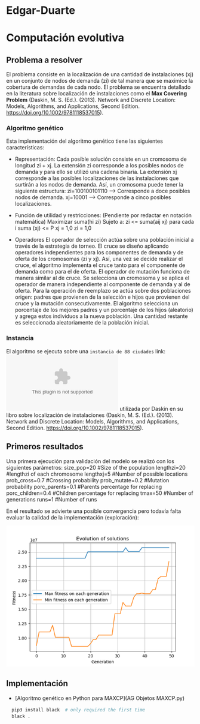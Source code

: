 # Edgar-Duarte
# Computación evolutiva

## Problema a resolver

El problema consiste en la localización de una cantidad de instalaciones (xj) en un conjunto de nodos de demanda (zi) de tal manera que se maximice la cobertura de demandas de cada nodo. El problema se encuentra detallado en la literatura sobre localización de instalaciones como el **Max Covering Problem** (Daskin, M. S. (Ed.). (2013). Network and Discrete Location: Models, Algorithms, and Applications, Second Edition. https://doi.org/10.1002/9781118537015).

### Algoritmo genético

Esta implementación del algoritmo genético tiene las siguientes características:
- Representación:
Cada posible solución consiste en un cromosoma de longitud zi + xj. La extensión zi corresponde a los posibles nodos de demanda y para ello se utilizó una cadena binaria. La extensión xj corresponde a las posibles localizaciones de las instalaciones que surtirán a los nodos de demanda. 
Así, un cromosoma puede tener la siguiente estructura:
zi=100100101110 --> Corresponde a doce posibles nodos de demanda.
xj=10001 --> Corresponde a cinco posibles localizaciones.

- Función de utilidad y restricciones:
(Pendiente por redactar en notación matemática)
Maximizar suma(hi zi)
Sujeto a:
zi <= suma(aij xj) para cada i
suma (xj) <= P
xj = 1,0
zi = 1,0
- Operadores
El operador de selección actúa sobre una población inicial a través de la estrategia de torneo.
El cruce se diseño aplicando operadores independientes para los componentes de demanda y de oferta de los cromosomas (zi y xj). Así, una vez se decide realizar el cruce, el algoritmo implementa el cruce tanto para el componente de demanda como para el de oferta. 
El operador de mutación funciona de manera similar al de cruce. Se selecciona un cromosoma y se aplica el operador de manera independiente al componente de demanda y al de oferta. 
Para la operación de reemplazo se actúa sobre dos poblaciones origen: padres que provienen de la selección e hijos que provienen del cruce y la mutación consecutivamente. El algoritmo selecciona un porcentaje de los mejores padres y un porcentaje de los hijos (aleatorio) y agrega estos individuos a la nueva población. Una cantidad restante es seleccionada aleatoriamente de la población inicial. 

### Instancia
El algoritmo se ejecuta sobre una `instancia de 88 ciudades` link: ![DataCities.xlsx](DataCities.xlsx) utilizada por Daskin en su libro sobre localización de instalaciones (Daskin, M. S. (Ed.). (2013). Network and Discrete Location: Models, Algorithms, and Applications, Second Edition. https://doi.org/10.1002/9781118537015). 

## Primeros resultados
Una primera ejecución para validación del modelo se realizó con los siguientes parámetros:
size_pop=20 #Size of the population
lengthzi=20 #lengthzi of each chromosome
lengthxj=5 #Number of possible locations
prob_cross=0.7 #Crossing probability
prob_mutate=0.2 #Mutation probability
porc_parents=0.1 #Parents percentage for replacing
porc_children=0.4 #Children percentage for replacing
tmax=50 #Number of generations
runs=1 #Number of runs

En el resultado se advierte una posible convergencia pero todavía falta evaluar la calidad de la implementación (exploración):

![Figura1](images/Figure_1.png)

## Implementación
  * [Algoritmo genético en Python para MAXCP](AG Objetos MAXCP.py)


```bash
  pip3 install black  # only required the first time
  black .
  ```

